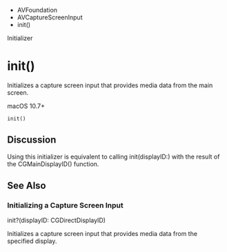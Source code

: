 

- AVFoundation
- AVCaptureScreenInput
-  init() 

Initializer

# init()

Initializes a capture screen input that provides media data from the main screen.

macOS 10.7+

``` source
init()
```

## Discussion

Using this initializer is equivalent to calling init(displayID:) with the result of the CGMainDisplayID() function.

## See Also

### Initializing a Capture Screen Input

init?(displayID: CGDirectDisplayID)

Initializes a capture screen input that provides media data from the specified display.


